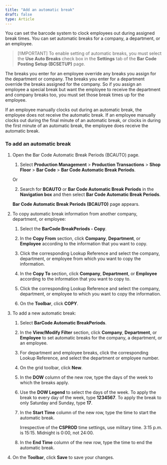 ```yaml
---
title: "Add an automatic break"
draft: false
type: Article 
---
```


You can set the barcode system to clock employees out during assigned break times. You can set automatic breaks for a company, a department, or an employee.

>[!IMPORTANT] To enable setting of automatic breaks, you must select the **Use Auto Breaks** check box in the **Settings** tab of the **Bar Code Posting Setup (BCSETUP)** page.

The breaks you enter for an employee override any breaks you assign for the department or company. The breaks you enter for a department override the breaks assigned for the company. So if you assign an employee a special break but want the employee to receive the department and company breaks too, you must set those break times up for the employee.

If an employee manually clocks out during an automatic break, the employee does not receive the automatic break. If an employee manually clocks out during the final minute of an automatic break, or clocks in during the first minute of an automatic break, the employee does receive the automatic break.

### To add an automatic break

1. Open the Bar Code Automatic Break Periods (BCAUTO) page.

    1. Select **Production Management** > **Production Transactions** > **Shop Floor** > **Bar Code** > **Bar Code Automatic Break Periods**.

    Or

    2. Search for **BCAUTO** or **Bar Code Automatic Break Periods** in the **Navigation box** and then select **Bar Code Automatic Break Periods**.

    **Bar Code Automatic Break Periods (BCAUTO)** page appears.

2. To copy automatic break information from another company, department, or employee:

    1. Select the **BarCode BreakPeriods - Copy**.

    2. In the **Copy From** section, click **Company**, **Department**, or **Employee** according to the information that you want to copy.

    3. Click the corresponding Lookup Reference and select the company, department, or employee from which you want to copy the information.

    4. In the **Copy To** section, click **Company**, **Department**, or **Employee** according to the information that you want to copy to.

    5. Click the corresponding Lookup Reference and select the company, department, or employee to which you want to copy the information.

    6. On the **Toolbar**, click **COPY**.

3. To add a new automatic break:

    1. Select **BarCode Automatic BreakPeriods**.

    2. In the **View/Modify Filter** section, click **Company**, **Department**, or **Employee** to set automatic breaks for the company, a department, or an employee.

    3. For department and employee breaks, click the corresponding Lookup Reference, and select the department or employee number.

    4. On the grid toolbar, click **New**.

    5. In the **DOW** column of the new row, type the days of the week to which the breaks apply.

    6. Use the **DOW Legend** to select the days of the week. To apply the break to every day of the week, type **1234567**. To apply the break to only Saturday and Sunday, type **17**.

    7. In the **Start Time** column of the new row, type the time to start the automatic break.

        Irrespective of the **CSPROD** time settings, use military time. 3:15 p.m. is 15:15. Midnight is 0:00, not 24:00.

    8. In the **End Time** column of the new row, type the time to end the automatic break.

4. On the **Toolbar**, click **Save** to save your changes.

​